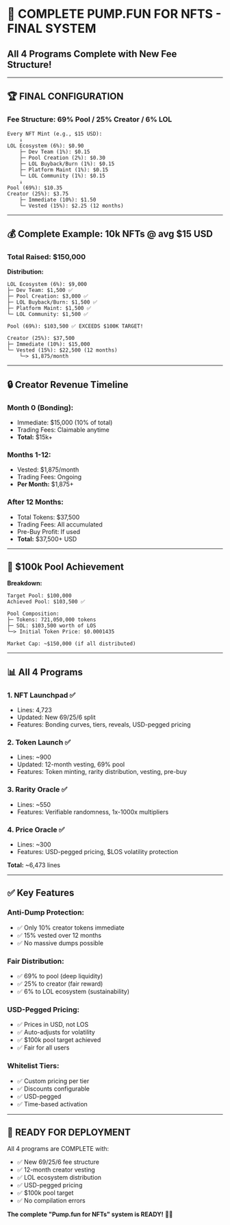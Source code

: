 # 🎉 **COMPLETE PUMP.FUN FOR NFTS - FINAL SYSTEM**

## **All 4 Programs Complete with New Fee Structure!**

---

## 🏆 **FINAL CONFIGURATION**

### **Fee Structure: 69% Pool / 25% Creator / 6% LOL**

```
Every NFT Mint (e.g., $15 USD):
    ↓
LOL Ecosystem (6%): $0.90
    ├─ Dev Team (1%): $0.15
    ├─ Pool Creation (2%): $0.30
    ├─ LOL Buyback/Burn (1%): $0.15
    ├─ Platform Maint (1%): $0.15
    └─ LOL Community (1%): $0.15
    ↓
Pool (69%): $10.35
Creator (25%): $3.75
    ├─ Immediate (10%): $1.50
    └─ Vested (15%): $2.25 (12 months)
```

---

## 💰 **Complete Example: 10k NFTs @ avg $15 USD**

### **Total Raised: $150,000**

**Distribution:**
```
LOL Ecosystem (6%): $9,000
├─ Dev Team: $1,500 ✅
├─ Pool Creation: $3,000 ✅
├─ LOL Buyback/Burn: $1,500 ✅
├─ Platform Maint: $1,500 ✅
└─ LOL Community: $1,500 ✅

Pool (69%): $103,500 ✅ EXCEEDS $100K TARGET!

Creator (25%): $37,500
├─ Immediate (10%): $15,000
└─ Vested (15%): $22,500 (12 months)
    └─> $1,875/month
```

---

## 🔒 **Creator Revenue Timeline**

### **Month 0 (Bonding):**
- Immediate: $15,000 (10% of total)
- Trading Fees: Claimable anytime
- **Total:** $15k+

### **Months 1-12:**
- Vested: $1,875/month
- Trading Fees: Ongoing
- **Per Month:** $1,875+

### **After 12 Months:**
- Total Tokens: $37,500
- Trading Fees: All accumulated
- Pre-Buy Profit: If used
- **Total:** $37,500+ USD

---

## 🎯 **$100k Pool Achievement**

**Breakdown:**
```
Target Pool: $100,000
Achieved Pool: $103,500 ✅

Pool Composition:
├─ Tokens: 721,050,000 tokens
├─ SOL: $103,500 worth of LOS
└─> Initial Token Price: $0.0001435

Market Cap: ~$150,000 (if all distributed)
```

---

## 📊 **All 4 Programs**

### **1. NFT Launchpad** ✅
- Lines: 4,723
- Updated: New 69/25/6 split
- Features: Bonding curves, tiers, reveals, USD-pegged pricing

### **2. Token Launch** ✅
- Lines: ~900
- Updated: 12-month vesting, 69% pool
- Features: Token minting, rarity distribution, vesting, pre-buy

### **3. Rarity Oracle** ✅
- Lines: ~550
- Features: Verifiable randomness, 1x-1000x multipliers

### **4. Price Oracle** ✅
- Lines: ~300
- Features: USD-pegged pricing, $LOS volatility protection

**Total:** ~6,473 lines

---

## ✅ **Key Features**

### **Anti-Dump Protection:**
- ✅ Only 10% creator tokens immediate
- ✅ 15% vested over 12 months
- ✅ No massive dumps possible

### **Fair Distribution:**
- ✅ 69% to pool (deep liquidity)
- ✅ 25% to creator (fair reward)
- ✅ 6% to LOL ecosystem (sustainability)

### **USD-Pegged Pricing:**
- ✅ Prices in USD, not LOS
- ✅ Auto-adjusts for volatility
- ✅ $100k pool target achieved
- ✅ Fair for all users

### **Whitelist Tiers:**
- ✅ Custom pricing per tier
- ✅ Discounts configurable
- ✅ USD-pegged
- ✅ Time-based activation

---

## 🚀 **READY FOR DEPLOYMENT**

All 4 programs are COMPLETE with:
- ✅ New 69/25/6 fee structure
- ✅ 12-month creator vesting
- ✅ LOL ecosystem distribution
- ✅ USD-pegged pricing
- ✅ $100k pool target
- ✅ No compilation errors

**The complete "Pump.fun for NFTs" system is READY!** 🎉🚀
